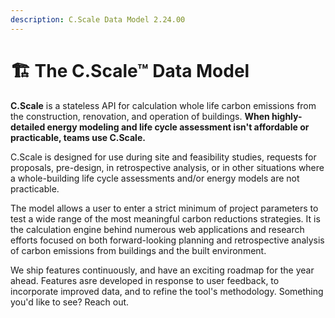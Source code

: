 ```yaml
---
description: C.Scale Data Model 2.24.00
---
```


# 🏗 The C.Scale™ Data Model

**C.Scale** is a stateless API for calculation whole life carbon emissions from the construction, renovation, and operation of buildings. **When highly-detailed energy modeling and life cycle assessment isn't affordable or practicable, teams use C.Scale.**

C.Scale is designed for use during site and feasibility studies, requests for proposals, pre-design, in retrospective analysis, or in other situations where a whole-building life cycle assessments and/or energy models are not practicable.&#x20;

The model allows a user to enter a strict minimum of project parameters to test a wide range of the most meaningful carbon reductions strategies. It is the calculation engine behind numerous web applications and research efforts focused on both forward-looking planning and retrospective analysis of carbon emissions from buildings and the built environment.

We ship features continuously, and have an exciting roadmap for the year ahead. Features asre developed in response to user feedback, to incorporate improved data, and to refine the tool's methodology. Something you'd like to see? Reach out.&#x20;
